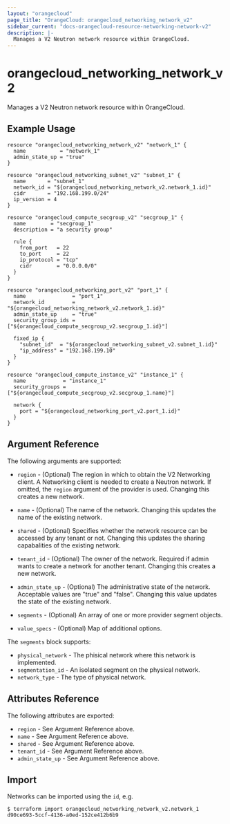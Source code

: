 ```yaml
---
layout: "orangecloud"
page_title: "OrangeCloud: orangecloud_networking_network_v2"
sidebar_current: "docs-orangecloud-resource-networking-network-v2"
description: |-
  Manages a V2 Neutron network resource within OrangeCloud.
---
```


# orangecloud\_networking\_network_v2

Manages a V2 Neutron network resource within OrangeCloud.

## Example Usage

```hcl
resource "orangecloud_networking_network_v2" "network_1" {
  name           = "network_1"
  admin_state_up = "true"
}

resource "orangecloud_networking_subnet_v2" "subnet_1" {
  name       = "subnet_1"
  network_id = "${orangecloud_networking_network_v2.network_1.id}"
  cidr       = "192.168.199.0/24"
  ip_version = 4
}

resource "orangecloud_compute_secgroup_v2" "secgroup_1" {
  name        = "secgroup_1"
  description = "a security group"

  rule {
    from_port   = 22
    to_port     = 22
    ip_protocol = "tcp"
    cidr        = "0.0.0.0/0"
  }
}

resource "orangecloud_networking_port_v2" "port_1" {
  name               = "port_1"
  network_id         = "${orangecloud_networking_network_v2.network_1.id}"
  admin_state_up     = "true"
  security_group_ids = ["${orangecloud_compute_secgroup_v2.secgroup_1.id}"]

  fixed_ip {
    "subnet_id"  = "${orangecloud_networking_subnet_v2.subnet_1.id}"
    "ip_address" = "192.168.199.10"
  }
}

resource "orangecloud_compute_instance_v2" "instance_1" {
  name            = "instance_1"
  security_groups = ["${orangecloud_compute_secgroup_v2.secgroup_1.name}"]

  network {
    port = "${orangecloud_networking_port_v2.port_1.id}"
  }
}
```

## Argument Reference

The following arguments are supported:

* `region` - (Optional) The region in which to obtain the V2 Networking client.
    A Networking client is needed to create a Neutron network. If omitted, the
    `region` argument of the provider is used. Changing this creates a new
    network.

* `name` - (Optional) The name of the network. Changing this updates the name of
    the existing network.

* `shared` - (Optional)  Specifies whether the network resource can be accessed
    by any tenant or not. Changing this updates the sharing capabalities of the
    existing network.

* `tenant_id` - (Optional) The owner of the network. Required if admin wants to
    create a network for another tenant. Changing this creates a new network.

* `admin_state_up` - (Optional) The administrative state of the network.
    Acceptable values are "true" and "false". Changing this value updates the
    state of the existing network.

* `segments` - (Optional) An array of one or more provider segment objects.

* `value_specs` - (Optional) Map of additional options.

The `segments` block supports:

* `physical_network` - The phisical network where this network is implemented.
* `segmentation_id` - An isolated segment on the physical network.
* `network_type` - The type of physical network.

## Attributes Reference

The following attributes are exported:

* `region` - See Argument Reference above.
* `name` - See Argument Reference above.
* `shared` - See Argument Reference above.
* `tenant_id` - See Argument Reference above.
* `admin_state_up` - See Argument Reference above.

## Import

Networks can be imported using the `id`, e.g.

```
$ terraform import orangecloud_networking_network_v2.network_1 d90ce693-5ccf-4136-a0ed-152ce412b6b9
```
